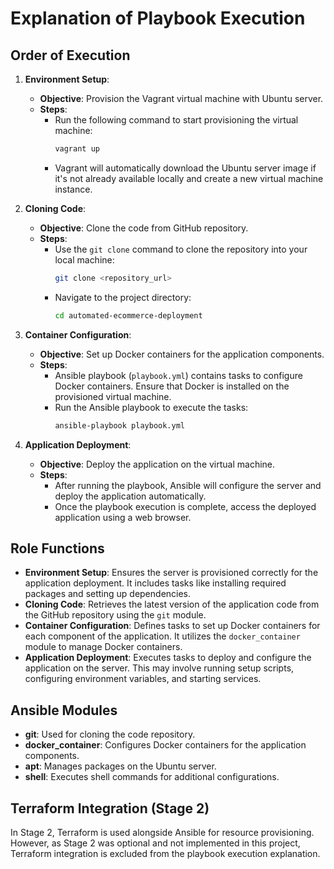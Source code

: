 # Explanation of Playbook Execution

## Order of Execution
1. **Environment Setup**:
   - **Objective**: Provision the Vagrant virtual machine with Ubuntu server.
   - **Steps**:
     - Run the following command to start provisioning the virtual machine:
       ```bash
       vagrant up
       ```
     - Vagrant will automatically download the Ubuntu server image if it's not already available locally and create a new virtual machine instance.

2. **Cloning Code**:
   - **Objective**: Clone the code from GitHub repository.
   - **Steps**:
     - Use the `git clone` command to clone the repository into your local machine:
       ```bash
       git clone <repository_url>
       ```
     - Navigate to the project directory:
       ```bash
       cd automated-ecommerce-deployment
       ```

3. **Container Configuration**:
   - **Objective**: Set up Docker containers for the application components.
   - **Steps**:
     - Ansible playbook (`playbook.yml`) contains tasks to configure Docker containers. Ensure that Docker is installed on the provisioned virtual machine.
     - Run the Ansible playbook to execute the tasks:
       ```bash
       ansible-playbook playbook.yml
       ```

4. **Application Deployment**:
   - **Objective**: Deploy the application on the virtual machine.
   - **Steps**:
     - After running the playbook, Ansible will configure the server and deploy the application automatically.
     - Once the playbook execution is complete, access the deployed application using a web browser.

## Role Functions
- **Environment Setup**: Ensures the server is provisioned correctly for the application deployment. It includes tasks like installing required packages and setting up dependencies.
- **Cloning Code**: Retrieves the latest version of the application code from the GitHub repository using the `git` module.
- **Container Configuration**: Defines tasks to set up Docker containers for each component of the application. It utilizes the `docker_container` module to manage Docker containers.
- **Application Deployment**: Executes tasks to deploy and configure the application on the server. This may involve running setup scripts, configuring environment variables, and starting services.

## Ansible Modules
- **git**: Used for cloning the code repository.
- **docker_container**: Configures Docker containers for the application components.
- **apt**: Manages packages on the Ubuntu server.
- **shell**: Executes shell commands for additional configurations.

## Terraform Integration (Stage 2)
In Stage 2, Terraform is used alongside Ansible for resource provisioning. However, as Stage 2 was optional and not implemented in this project, Terraform integration is excluded from the playbook execution explanation.